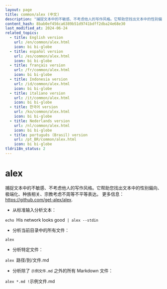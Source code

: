 ```yaml
---
layout: page
title: common/alex (中文)
description: "捕捉文本中的不敏感、不考虑他人的写作风格。它帮助您找出文本中的性别偏向、极端化、种族相关、宗教考虑不周等不平等表达。"
content_hash: 8bab0ef456ca6389b51d9741bdff2dba24e68e30
last_modified_at: 2024-06-24
related_topics:
  - title: English version
    url: /en/common/alex.html
    icon: bi bi-globe
  - title: español version
    url: /es/common/alex.html
    icon: bi bi-globe
  - title: français version
    url: /fr/common/alex.html
    icon: bi bi-globe
  - title: Indonesia version
    url: /id/common/alex.html
    icon: bi bi-globe
  - title: italiano version
    url: /it/common/alex.html
    icon: bi bi-globe
  - title: 한국어 version
    url: /ko/common/alex.html
    icon: bi bi-globe
  - title: Nederlands version
    url: /nl/common/alex.html
    icon: bi bi-globe
  - title: português (Brasil) version
    url: /pt_BR/common/alex.html
    icon: bi bi-globe
tldri18n_status: 2
---
```

# alex

捕捉文本中的不敏感、不考虑他人的写作风格。它帮助您找出文本中的性别偏向、极端化、种族相关、宗教考虑不周等不平等表达。
更多信息： <https://github.com/get-alex/alex>.

- 从标准输入分析文本：

`echo `<span class="tldr-var badge badge-pill bg-dark-lm bg-white-dm text-white-lm text-dark-dm font-weight-bold">His network looks good</span>` | alex --stdin`

- 分析当前目录中的所有文件：

`alex`

- 分析特定文件：

`alex `<span class="tldr-var badge badge-pill bg-dark-lm bg-white-dm text-white-lm text-dark-dm font-weight-bold">路径/到/文件.md</span>

- 分析除了 `示例文件.md` 之外的所有 Markdown 文件：

`alex *.md !`<span class="tldr-var badge badge-pill bg-dark-lm bg-white-dm text-white-lm text-dark-dm font-weight-bold">示例文件.md</span>
